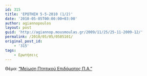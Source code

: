 ```yaml
---
id: 315
title: 'ΕΡΩΤΗΣΗ 5-5-2010 (1/2)'
date: '2010-05-05T00:00:00+03:00'
author: agiannopoulos
layout: post
guid: 'http://agiannop.mousmoulas.gr/2009/11/25/25-11-2009-12/'
permalink: /2010/05/05/0505101/
original_post_id:
    - '315'
tags:
    - Ερωτήσεις
---
```


Θέμα: [“Μείωση Πτητικού Επιδόματος Π.Α.”](/wp-content/uploads/2009/11/ptitiko_epidoma.pdf)